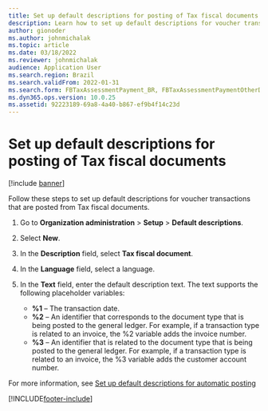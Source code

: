 ```yaml
---
title: Set up default descriptions for posting of Tax fiscal documents
description: Learn how to set up default descriptions for voucher transactions that are posted from Tax fiscal documents, including a step-by-step process.
author: gionoder
ms.author: johnmichalak
ms.topic: article
ms.date: 03/18/2022
ms.reviewer: johnmichalak
audience: Application User
ms.search.region: Brazil
ms.search.validFrom: 2022-01-31
ms.search.form: FBTaxAssessmentPayment_BR, FBTaxAssessmentPaymentOtherDebits_BR
ms.dyn365.ops.version: 10.0.25
ms.assetid: 92223189-69a8-4a40-b867-ef9b4f14c23d
---
```


# Set up default descriptions for posting of Tax fiscal documents

[!include [banner](../../includes/banner.md)]

Follow these steps to set up default descriptions for voucher transactions that are posted from Tax fiscal documents.

1. Go to **Organization administration** > **Setup** > **Default descriptions**.
2. Select **New**.
3. In the **Description** field, select **Tax fiscal document**.
4. In the **Language** field, select a language.
5. In the **Text** field, enter the default description text. The text supports the following placeholder variables:

    - **%1** – The transaction date.
    - **%2** – An identifier that corresponds to the document type that is being posted to the general ledger. For example, if a transaction type is related to an invoice, the %2 variable adds the invoice number.
    - **%3** – An identifier that is related to the document type that is being posted to the general ledger. For example, if a transaction type is related to an invoice, the %3 variable adds the customer account number.

For more information, see [Set up default descriptions for automatic posting](../../general-ledger/set-up-default-descriptions-for-automatic-posting.md#set-up-default-descriptions)

[!INCLUDE[footer-include](../../../includes/footer-banner.md)]
